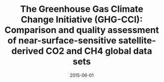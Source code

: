 ---
title: "The Greenhouse Gas Climate Change Initiative (GHG-CCI): Comparison and quality assessment of near-surface-sensitive satellite-derived CO2 and CH4 global data sets"
collection: publications
permalink: /publication/2015-06-01-Buchwitz
date: 2015-06-01
venue: 'Remote Sensing of Environment'
paperurl: 'https://doi.org/doi:10.1016/j.rse.2013.04.024'
citation: '<b>19</b> - Buchwitz M., Reuter M., Schneising O., Boesch H., Guerlet S. et al., The Greenhouse Gas Climate Change Initiative (GHG-CCI): Comparison and quality assessment of near-surface-sensitive satellite-derived CO2 and CH4 global data sets, Remote Sensing of Environment, 162, 344-362, (2015-06-01). <a href=&quot;https://doi.org/doi:10.1016/j.rse.2013.04.024&quot;>doi:10.1016/j.rse.2013.04.024</a> (cited 59 times)

'
---